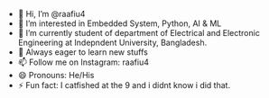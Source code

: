 - 👋 Hi, I’m @raafiu4
- 👀 I’m interested in Embedded System, Python, AI & ML 
- 🌱 I’m currently student of department of Electrical and Electronic Engineering at Indepndent University, Bangladesh. 
- 💞️ Always eager to learn new stuffs 
- 📫 Follow me on Instagram: raafiu4
- 😄 Pronouns: He/His
- ⚡ Fun fact: I catfished at the 9 and i didnt know i did that. 

<!---
raafiu4/raafiu4 is a ✨ special ✨ repository because its `README.md` (this file) appears on your GitHub profile.
You can click the Preview link to take a look at your changes.
--->
